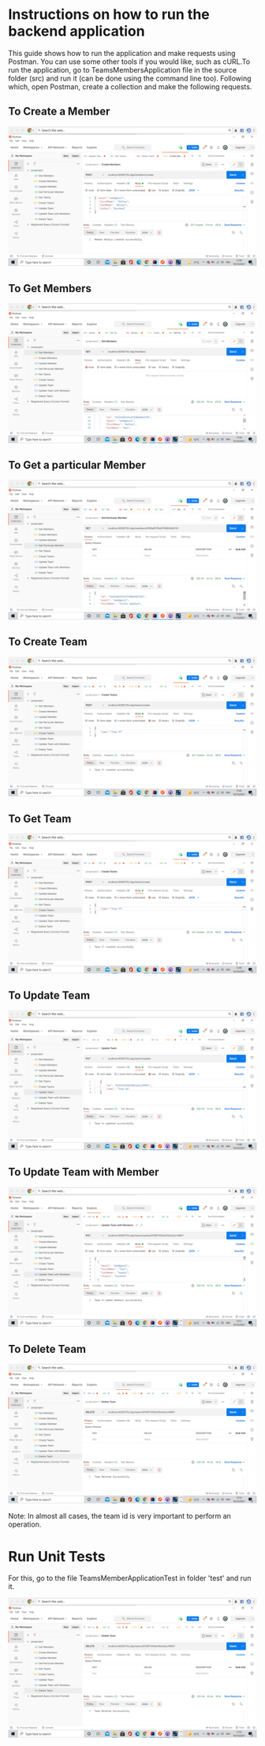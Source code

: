 # Instructions on how to run the backend application

This guide shows how to run the application and make requests using Postman. You can use some other tools if you would like, such as cURL.To run the application, go to TeamsMembersApplication file in the source folder (src) and run it (can be done using the command line too). Following which, open Postman, create a collection and make the following requests.

## To Create a Member
![](img/create-members.png)

## To Get Members
![](img/get-members.png)

## To Get a particular Member
![](img/get-particular-member.png)

## To Create Team
![](img/create-team.png)

## To Get Team
![](img/get-teams.png)

## To Update Team
![](img/to-update-a-team.png)

## To Update Team with Member
![](img/update-team-with-members.png)

## To Delete Team

![](img/delete-team.png)

Note: In almost all cases, the team id is very important to perform an operation.

# Run Unit Tests

For this, go to the file TeamsMemberApplicationTest in folder 'test' and run it.

![](img/delete-team.png)